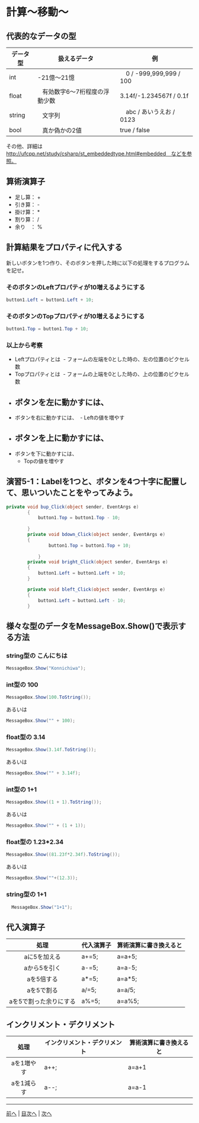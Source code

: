 # 計算～移動～

## 代表的なデータの型
|データ型|扱えるデータ|例|
|-------|-----------|--|
|int    |  -21億～21憶 |　0 / -999,999,999 / 100  |
|float  |    有効数字6～7桁程度の浮動少数 | 3.14f/-1.234567f / 0.1f |
|string |    文字列 |　abc / あいうえお / 0123 |
|bool   |    真か偽かの2値 | true / false |

その他、詳細は http://ufcpp.net/study/csharp/st_embeddedtype.html#embedded　などを参照。

## 算術演算子
- 足し算： +
- 引き算： -
- 掛け算： *
- 割り算： /
- 余り　： %

## 計算結果をプロパティに代入する
新しいボタンを1つ作り、そのボタンを押した時に以下の処理をするプログラムを記せ。

### そのボタンのLeftプロパティが10増えるようにする
```cs
button1.Left = button1.Left + 10;

```

### そのボタンのTopプロパティが10増えるようにする
```cs
button1.Top = button1.Top + 10;

```

### 以上から考察
- Leftプロパティとは
  - フォームの左端を0とした時の、左の位置のピクセル数
- Topプロパティとは
  - フォームの上端を0とした時の、上の位置のピクセル数
- ボタンを左に動かすには、
  - 
- ボタンを右に動かすには、
  - Leftの値を増やす
- ボタンを上に動かすには、
  -
- ボタンを下に動かすには、
  - Topの値を増やす

## 演習5-1：Labelを1つと、ボタンを4つ十字に配置して、思いついたことをやってみよう。

```cs
private void bup_Click(object sender, EventArgs e)
        {
            button1.Top = button1.Top - 10;
            
        }
        private void bdown_Click(object sender, EventArgs e)
        {
                button1.Top = button1.Top + 10;
               
            }            
        private void bright_Click(object sender, EventArgs e)
        {
            button1.Left = button1.Left + 10;
        }

        private void bleft_Click(object sender, EventArgs e)
        {
            button1.Left = button1.Left - 10;
        }    
```

## 様々な型のデータをMessageBox.Show()で表示する方法
### string型の こんにちは
```cs
MessageBox.Show("Konnichiwa");
```

### int型の 100
```cs
MessageBox.Show(100.ToString());
```

あるいは

```cs
MessageBox.Show("" + 100);
```

### float型の 3.14
```cs
MessageBox.Show(3.14f.ToString());
```

あるいは

```cs
MessageBox.Show("" + 3.14f);
```

### int型の 1+1
```cs
MessageBox.Show((1 + 1).ToString());
```

あるいは

```cs
MessageBox.Show("" + (1 + 1));
```

### float型の 1.23*2.34
```cs
MessageBox.Show((81.23f*2.34f).ToString());
```

あるいは

```cs
MessageBox.Show(""+(12.3));
```

### string型の 1+1
```cs
  MessageBox.Show("1+1");
```

## 代入演算子
|処理                   |代入演算子|算術演算に書き換えると|
|:---------------------:|---------|-------------------|
|aに5を加える            | a+=5;        |       a=a+5;            |
|aから5を引く           |  a-=5;       |        a=a-5;           |
|aを5倍する             |   a*=5;      |        a=a*5;           |
|aを5で割る             |     a/=5;    |        a=a/5;           |
|aを5で割った余りにする   |      a%=5;   |       a=a%5;            |

## インクリメント・デクリメント
|処理      |インクリメント・デクリメント|算術演算に書き換えると|
|:-------:|--------------------------|----------------------|
|aを1増やす|            a++;              |      a=a+1             |		
|aを1減らす|	          a--;            |        a=a-1           |

---

[前へ](04.md) | [目次へ](README.md#%E7%9B%AE%E6%AC%A1) | [次へ](06.md)
